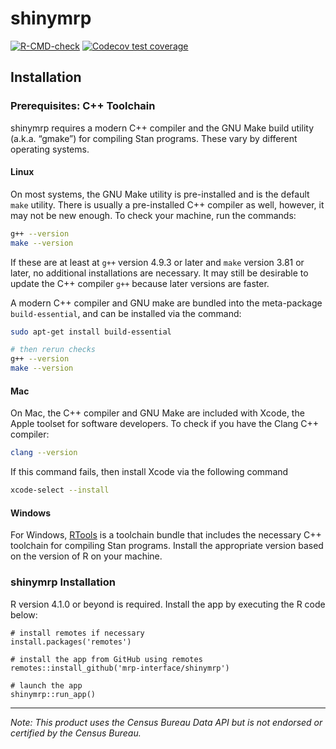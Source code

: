 # shinymrp

<!-- badges: start -->
[![R-CMD-check](https://github.com/mrp-interface/shinymrp/actions/workflows/R-CMD-check.yaml/badge.svg)](https://github.com/mrp-interface/shinymrp/actions/workflows/R-CMD-check.yaml)
[![Codecov test coverage](https://codecov.io/gh/mrp-interface/shinymrp/graph/badge.svg)](https://app.codecov.io/gh/mrp-interface/shinymrp)
<!-- badges: end -->

## Installation

### Prerequisites:  C++ Toolchain

shinymrp requires a modern C++ compiler and the GNU Make build utility (a.k.a. “gmake”) for compiling Stan programs. These vary by different operating systems.


#### Linux

On most systems, the GNU Make utility is pre-installed and is the default `make` utility.
There is usually a pre-installed C++ compiler as well, however, it may not be new enough.
To check your machine, run the commands:

```bash
g++ --version
make --version
```

If these are at least at `g++` version 4.9.3 or later and
`make` version 3.81 or later, no additional installations are
necessary. It may still be desirable to update the C++ compiler `g++` because later versions are faster.

A modern C++ compiler and GNU make are bundled into the meta-package `build-essential`,
and can be installed via the command:

```bash
sudo apt-get install build-essential

# then rerun checks
g++ --version
make --version
```

#### Mac

On Mac, the C++ compiler and GNU Make are included with Xcode, the Apple toolset for software developers.
To check if you have the Clang C++ compiler:

```bash
clang --version
```

If this command fails, then install Xcode via the following command

```bash
xcode-select --install
```


#### Windows

For Windows, [RTools](https://cran.r-project.org/bin/windows/Rtools/) is a toolchain bundle that includes the necessary C++ toolchain for compiling Stan programs. Install the appropriate version based on the version of R on your machine.

### shinymrp Installation
R version 4.1.0 or beyond is required. Install the app by executing the R code below:
```
# install remotes if necessary
install.packages('remotes')

# install the app from GitHub using remotes
remotes::install_github('mrp-interface/shinymrp')

# launch the app
shinymrp::run_app()
```


---
*Note: This product uses the Census Bureau Data API but is not endorsed or certified by the Census Bureau.*
